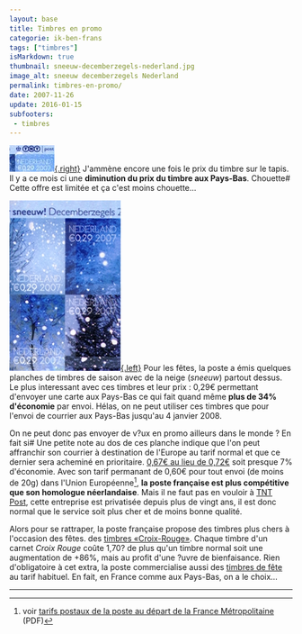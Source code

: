 ```yaml
---
layout: base
title: Timbres en promo
categorie: ik-ben-frans
tags: ["timbres"]
isMarkdown: true
thumbnail: sneeuw-decemberzegels-nederland.jpg
image_alt: sneeuw decemberzegels Nederland
permalink: timbres-en-promo/
date: 2007-11-26
update: 2016-01-15
subfooters:
 - timbres
---
```


[![sneeuw decemberzegels Nederland](sneeuw-decemberzegels-nederland.jpg){.right}](/timbres-en-promo) J'ammène encore une fois le prix du timbre sur le tapis. Il y a ce mois ci une **diminution du prix du timbre aux Pays-Bas**. Chouette# Cette offre est limitée et ça c'est moins chouette...

[![sneeuw decemberzegels](sneeuwzegels.jpg){.left}](/public/images/scans/sneeuw-decemberzegels-2007.jpg) Pour les fêtes, la poste a émis quelques planches de timbres de saison avec de la neige (*sneeuw*) partout dessus. Le plus interessant avec ces timbres et leur prix : 0,29€ permettant d'envoyer une carte aux Pays-Bas ce qui fait quand même **plus de 34% d'économie** par envoi. Hélas, on ne peut utiliser ces timbres que pour l'envoi de courrier aux Pays-Bas jusqu'au 4 janvier 2008. 

<!--excerpt-->

On ne peut donc pas envoyer de v?ux en promo ailleurs dans le monde ? En fait si# Une petite note au dos de ces planche indique que l'on peut affranchir son courrier à destination de l'Europe au tarif normal et que ce dernier sera acheminé en prioritaire. [0,67€ au lieu de 0,72€](http://www.tntpost.nl/voorthuis/brieven-en-kaarten/naar-het-buitenland/wat-kost-het.aspx) soit presque 7% d'économie. Avec son tarif permanant de 0,60€ pour tout envoi (de moins de 20g) dans l'Union Européenne[^1], **la poste française est plus compétitive que son homologue néerlandaise**. Mais il ne faut pas en vouloir à [TNT Post](/la-poste-prends-les-couleurs-d-halloween), cette entreprise est privatisée depuis plus de vingt ans, il est donc normal que le service soit plus cher et de moins bonne qualité.

Alors pour se rattraper, la poste française propose des timbres plus chers à l'occasion des fêtes. des [timbres «Croix-Rouge»](http://timbres.laposte.fr/detailarticle.jgi?index=6&idArticle=1106470). Chaque timbre d'un carnet *Croix Rouge* coûte 1,70? de plus qu'un timbre normal soit une augmentation de +86%, mais au profit d'une ?uvre de bienfaisance. Rien d'obligatoire à cet extra, la poste commercialise aussi des [timbres de fête](http://timbres.laposte.fr/detailarticle.jgi?index=8&idArticle=1106481) au tarif habituel. En fait, en France comme aux Pays-Bas, on a le choix…

---
[^1]: voir [tarifs postaux de la poste au départ de la France Métropolitaine](http://laposte.fr/IMG/pdf/Tarifs_au_depart_de_France_Metropolitaine_a_compter_du_15_janvier_2007.pdf) (PDF)